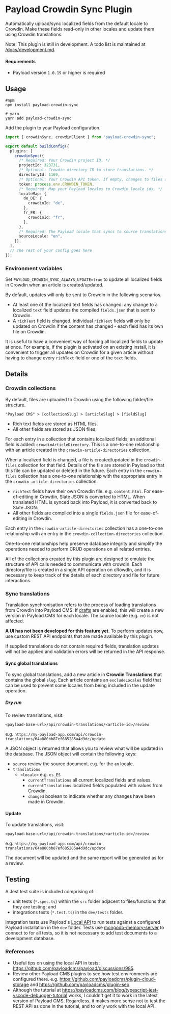 # Payload Crowdin Sync Plugin

Automatically upload/sync localized fields from the default locale to Crowdin. Make these fields read-only in other locales and update them using Crowdin translations.

Note: This plugin is still in development. A todo list is maintained at [/docs/development.md](/docs/development.md).

#### Requirements

- Payload version `1.0.19` or higher is required

## Usage

```
#npm
npm install payload-crowdin-sync

# yarn
yarn add payload-crowdin-sync
```

Add the plugin to your Payload configuration.

```ts
import { crowdinSync, crowdinClient } from "payload-crowdin-sync";

export default buildConfig({
  plugins: [
    crowdinSync({
      /* Required: Your Crowdin project ID. */
      projectId: 323731,
      /* Optional: Crowdin directory ID to store translations. */
      directoryId: 1169,
      /* Optional: Your Crowdin API token. If empty, changes to files are disabled. */
      token: process.env.CROWDIN_TOKEN,
      /* Required: Map your Payload locales to Crowdin locale ids. */
      localeMap: {
        de_DE: {
          crowdinId: "de",
        },
        fr_FR: {
          crowdinId: "fr",
        },
      },
      /* Required: The Payload locale that syncs to source translations (files) on Crowdin. */
      sourceLocale: "en",
    }),
  ],
  // The rest of your config goes here
});
```

### Environment variables

Set `PAYLOAD_CROWDIN_SYNC_ALWAYS_UPDATE=true` to update all localized fields in Crowdin when an article is created/updated.

By default, updates will only be sent to Crowdin in the following scenarios.

- At least one of the localized text fields has changed: any change to a localized `text` field updates the compiled `fields.json` that is sent to Crowdin.
- A `richText` field is changed. Individual `richText` fields will only be updated on Crowdin if the content has changed - each field has its own file on Crowdin.

It is useful to have a convenient way of forcing all localized fields to update at once. For example, if the plugin is activated on an existing install, it is convenient to trigger all updates on Crowdin for a given article without having to change every `richText` field or one of the `text` fields.

## Details

### Crowdin collections

By default, files are uploaded to Crowdin using the following folder/file structure.

```
"Payload CMS" > [collectionSlug] > [articleSlug] > [fieldSlug]
```

- Rich text fields are stored as HTML files.
- All other fields are stored as JSON files.

For each entry in a collection that contains localized fields, an additonal field is added: `crowdinArticleDirectory`. This is a one-to-one relationship with an article created in the `crowdin-article-directories` collection.

When a localized field is changed, a file is created/updated in the `crowdin-files` collection for that field. Details of the file are stored in Payload so that this file can be updated or deleted in the future. Each entry in the `crowdin-files` collection has a one-to-one relationship with the appropriate entry in the `crowdin-article-directories` collection.

- `richText` fields have their own Crowdin file. e.g. `content.html`. For ease-of-editing in Crowdin, Slate JSON is converted to HTML. When translated HTML is synced back into Payload, it is converted back to Slate JSON.
- All other fields are compiled into a single `fields.json` file for ease-of-editing in Crowdin.

Each entry in the `crowdin-article-directories` collection has a one-to-one relationship with an entry in the `crowdin-collection-directories` collection.

One-to-one relationships help preserve database integrity and simplify the operations needed to perform CRUD operations on all related entries.

All of the collections created by this plugin are designed to emulate the structure of API calls needed to communicate with crowdin. Each directory/file is created in a single API operation on cRowdIn, and it is necessary to keep track of the details of each directory and file for future interactions.

### Sync translations

Translation synchronisation refers to the process of loading translations from Crowdin into Payload CMS. If [drafts](https://payloadcms.com/docs/versions/drafts) are enabled, this will create a new version in Payload CMS for each locale. The source locale (e.g. `en`) is not affected.

**A UI has not been developed for this feature yet**. To perform updates now, use custom REST API endpoints that are made available by this plugin.

If supplied translations do not contain required fields, translation updates will not be applied and validation errors will be returned in the API response.

#### Sync global translations

To sync global translations, add a new article in **Crowdin Translations** that contains the global `slug`. Each article contains an `excludeLocales` field that can be used to prevent some locales from being included in the update operation.

##### Dry run

To review translations, visit:

`<payload-base-url>/api/crowdin-translations/<article-id>/review`

e.g. `https://my-payload-app.com/api/crowdin-translations/64a880bb87ef685285a4d9dc/update`

A JSON object is returned that allows you to review what will be updated in the database. The JSON object will contain the following keys:

- `source` review the source document. e.g. for the `en` locale.
- `translations`
  - `<locale>` e.g. `es_ES`
    - `currentTranslations` all current localized fields and values.
    - `currentTranslations` localized fields populated with values from Crowdin.
    - `changed` boolean to indicate whether any changes have been made in Crowdin.

#### Update

To update translations, visit:

`<payload-base-url>/api/crowdin-translations/<article-id>/review`

e.g. `https://my-payload-app.com/api/crowdin-translations/64a880bb87ef685285a4d9dc/update`

The document will be updated and the same report will be generated as for a review.

## Testing

A Jest test suite is included comprising of:

- unit tests (`*.spec.ts`) within the `src` folder adjacent to files/functions that they are testing; and
- integrations tests (`*.test.ts`) in the `dev/tests` folder.

Integration tests use Payload's [Local API](https://payloadcms.com/docs/local-api/overview) to run tests against a configured Payload installation in the `dev` folder. Tests use [mongodb-memory-server](https://github.com/nodkz/mongodb-memory-server) to connect to for all tests, so it is not necessary to add test documents to a development database.

### References

- Useful tips on using the local API in tests: https://github.com/payloadcms/payload/discussions/985.
- Review other Payload CMS plugins to see how test environments are configured there. e.g. https://github.com/payloadcms/plugin-cloud-storage and https://github.com/payloadcms/plugin-seo.
- Although the tutorial at https://payloadcms.com/blog/typescript-jest-vscode-debugger-tutorial works, I couldn't get it to work in the latest version of Payload CMS. Regardless, it makes more sense not to test the REST API as done in the tutorial, and to only work with the local API.
